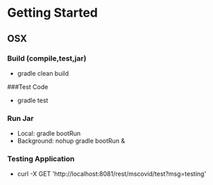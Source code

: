 # Getting Started

## OSX

### Build (compile,test,jar)
* gradle clean build

###Test Code
* gradle test

### Run Jar
* Local: gradle bootRun
* Background: nohup gradle bootRun &

### Testing Application
* curl -X GET 'http://localhost:8081/rest/mscovid/test?msg=testing'
